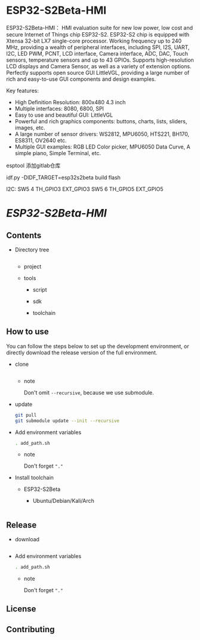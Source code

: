 # ESP32-S2Beta-HMI

ESP32-S2Beta-HMI： HMI evaluation suite for new low power, low cost and secure Internet of Things chip ESP32-S2. ESP32-S2 chip is equipped with Xtensa 32-bit LX7 single-core processor.
Working frequency up to 240 MHz, providing a wealth of peripheral interfaces, including SPI, I2S, UART, I2C, LED PWM, PCNT, LCD interface, Camera interface, ADC, DAC,
Touch sensors, temperature sensors and up to 43 GPIOs. Supports high-resolution LCD displays and Camera Sensor, as well as a variety of extension options.
Perfectly supports open source GUI LittleVGL, providing a large number of rich and easy-to-use GUI components and design examples.

Key features:
* High Definition Resolution: 800x480 4.3 inch
* Multiple interfaces: 8080, 6800, SPI
* Easy to use and beautiful GUI: LittleVGL
* Powerful and rich graphics components: buttons, charts, lists, sliders, images, etc.
* A large number of sensor drivers: WS2812, MPU6050, HTS221, BH170, ES8311, OV2640 etc.
* Multiple GUI examples: RGB LED Color picker, MPU6050 Data Curve, A simple piano, Simple Terminal, etc.

esptool 添加gitlab仓库

idf.py -DIDF_TARGET=esp32s2beta build flash

I2C:
SW5 4 TH_GPIO3 EXT_GPIO3
SW5 6 TH_GPIO5 EXT_GPIO5

# _ESP32-S2Beta-HMI_

## Contents

* Directory tree

    ```

    ```

    * project

    * tools

      * script

      * sdk

      * toolchain

## How to use

You can follow the steps below to set up the development environment, or directly download the release version of the full environment.

* clone

  ```bash
  ```

  * note

    Don't omit `--recursive`, because we use submodule.

* update

  ```bash
  git pull
  git submodule update --init --recursive
  ```

* Add environment variables

  ```bash
  . add_path.sh
  ```
  * note

    Don't forget `"."`

* Install toolchain

  * ESP32-S2Beta

    * Ubuntu/Debian/Kali/Arch

      ```bash
      ```

## Release

* download

  ```bash
  ```
* Add environment variables

  ```bash
  . add_path.sh
  ```
  * note

    Don't forget `"."`

## License

## Contributing